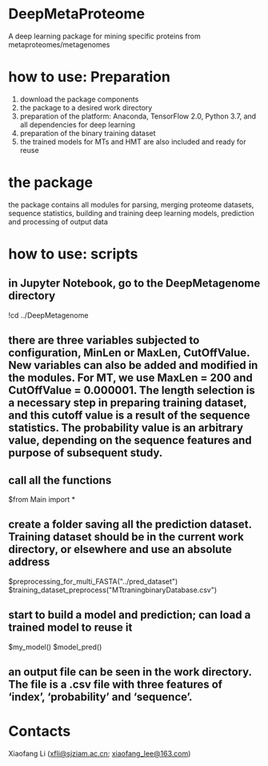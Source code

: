 # DeepMetaProteome
A deep learning package for mining specific proteins from metaproteomes/metagenomes
# how to use: Preparation
1. download the package components
2. the package to a desired work directory
3. preparation of the platform: Anaconda, TensorFlow 2.0, Python 3.7, and all dependencies for deep learning
4. preparation of the binary training dataset
5. the trained models for MTs and HMT are also included and ready for reuse
# the package
the package contains all modules for parsing, merging proteome datasets, sequence statistics, building and training deep learning models, prediction and processing of output data
# how to use: scripts
## in Jupyter Notebook, go to the DeepMetagenome directory
!cd ../DeepMetagenome
## there are three variables subjected to configuration, MinLen or MaxLen, CutOffValue. New variables can also be added and modified in the modules. For MT, we use MaxLen = 200 and CutOffValue = 0.000001. The length selection is a necessary step in preparing training dataset, and this cutoff value is a result of the sequence statistics. The probability value is an arbitrary value, depending on the sequence features and purpose of subsequent study.
## call all the functions 
$from Main import *
## create a folder saving all the prediction dataset. Training dataset should be in the current work directory, or elsewhere and use an absolute address
$preprocessing_for_multi_FASTA("../pred_dataset")
$training_dataset_preprocess("MTtraningbinaryDatabase.csv")
## start to build a model and prediction; can load a trained model to reuse it
$my_model()
$model_pred()
## an output file can be seen in the work directory. The file is a .csv file with three features of ‘index’, ‘probability’ and ‘sequence’.
# Contacts
Xiaofang Li (xfli@sjziam.ac.cn; xiaofang_lee@163.com)
